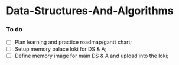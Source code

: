 # Data-Structures-And-Algorithms

### To do
- [ ] Plan learning and practice roadmap/gantt chart;
- [ ] Setup memory palace loki for DS & A;
- [ ] Define memory image for main DS & A and upload into the loki;
